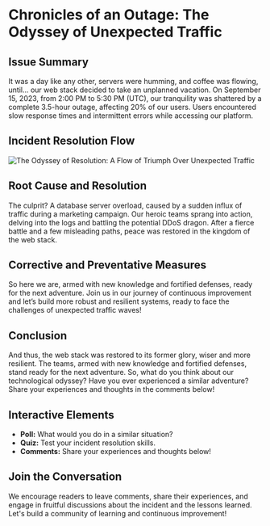 # Chronicles of an Outage: The Odyssey of Unexpected Traffic

## Issue Summary
It was a day like any other, servers were humming, and coffee was flowing, until… our web stack decided to take an unplanned vacation. On September 15, 2023, from 2:00 PM to 5:30 PM (UTC), our tranquility was shattered by a complete 3.5-hour outage, affecting 20% of our users. Users encountered slow response times and intermittent errors while accessing our platform.

## Incident Resolution Flow
![The Odyssey of Resolution: A Flow of Triumph Over Unexpected Traffic](https://showme.redstarplugin.com/d/d:uml3u4ik)

## Root Cause and Resolution
The culprit? A database server overload, caused by a sudden influx of traffic during a marketing campaign. Our heroic teams sprang into action, delving into the logs and battling the potential DDoS dragon. After a fierce battle and a few misleading paths, peace was restored in the kingdom of the web stack.

## Corrective and Preventative Measures
So here we are, armed with new knowledge and fortified defenses, ready for the next adventure. Join us in our journey of continuous improvement and let’s build more robust and resilient systems, ready to face the challenges of unexpected traffic waves!

## Conclusion
And thus, the web stack was restored to its former glory, wiser and more resilient. The teams, armed with new knowledge and fortified defenses, stand ready for the next adventure. So, what do you think about our technological odyssey? Have you ever experienced a similar adventure? Share your experiences and thoughts in the comments below!

## Interactive Elements
- **Poll:** What would you do in a similar situation?
- **Quiz:** Test your incident resolution skills.
- **Comments:** Share your experiences and thoughts below!

## Join the Conversation
We encourage readers to leave comments, share their experiences, and engage in fruitful discussions about the incident and the lessons learned. Let's build a community of learning and continuous improvement!

